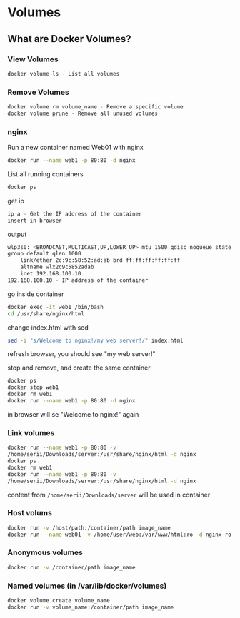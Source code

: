 # Volumes

## What are Docker Volumes?

### View Volumes

```bash
docker volume ls - List all volumes
```

### Remove Volumes

```bash
docker volume rm volume_name - Remove a specific volume
docker volume prune - Remove all unused volumes
```

### nginx

Run a new container named Web01 with nginx

```bash
docker run --name web1 -p 80:80 -d nginx
```

List all running containers

```bash
docker ps
```

get ip

```bash
ip a - Get the IP address of the container
insert in browser
```

output

```bash
wlp3s0: <BROADCAST,MULTICAST,UP,LOWER_UP> mtu 1500 qdisc noqueue state UP
group default qlen 1000
    link/ether 2c:9c:58:52:ad:ab brd ff:ff:ff:ff:ff:ff
    altname wlx2c9c5852adab
    inet 192.168.100.10
192.168.100.10 - IP address of the container
```

go inside container

```bash
docker exec -it web1 /bin/bash
cd /usr/share/nginx/html
```

change index.html with sed

```bash
sed -i "s/Welcome to nginx!/my web server!/" index.html
```

refresh browser, you should see "my web server!"

stop and remove, and create the same container

```bash
docker ps
docker stop web1
docker rm web1
docker run --name web1 -p 80:80 -d nginx
```

in browser will se "Welcome to nginx!" again

### Link volumes

```bash
docker run --name web1 -p 80:80 -v
/home/serii/Downloads/server:/usr/share/nginx/html -d nginx
docker ps
docker rm web1
docker run --name web1 -p 80:80 -v
/home/serii/Downloads/server:/usr/share/nginx/html -d nginx
```

content from `/home/serii/Downloads/server` will be used in container

### Host volums

```bash
docker run -v /host/path:/container/path image_name
docker run --name web01 -v /home/user/web:/var/www/html:ro -d nginx ro-readonly
```

### Anonymous volumes

```bash
docker run -v /container/path image_name
```

### Named volumes (in /var/lib/docker/volumes)

```bash
docker volume create volume_name
docker run -v volume_name:/container/path image_name
```

